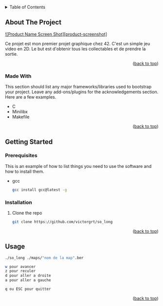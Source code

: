 <a name="readme-top"></a>
<details>
  <summary>Table of Contents</summary>
  <ol>
    <li>
      <a href="#about-the-project">About The Project</a>
      <ul>
        <li><a href="#built-with">Built With</a></li>
      </ul>
    </li>
    <li>
      <a href="#getting-started">Getting Started</a>
      <ul>
        <li><a href="#prerequisites">Prerequisites</a></li>
        <li><a href="#installation">Installation</a></li>
      </ul>
    </li>
    <li><a href="#usage">Usage</a></li>
  </ol>
</details>



<!-- ABOUT THE PROJECT -->
## About The Project

[![Product Name Screen Shot][product-screenshot]](https://example.com)

Ce projet est mon premier projet graphique chez 42. C'est un simple jeu video en 2D. Le but est d'obtenir tous les collectables et de prendre la sortie.

<p align="right">(<a href="#readme-top">back to top</a>)</p>



### Made With

This section should list any major frameworks/libraries used to bootstrap your project. Leave any add-ons/plugins for the acknowledgements section. Here are a few examples.

* C
* Minilibx
* Makefile

<p align="right">(<a href="#readme-top">back to top</a>)</p>



<!-- GETTING STARTED -->
## Getting Started

### Prerequisites

This is an example of how to list things you need to use the software and how to install them.
* gcc
  ```sh
  gcc install gcc@latest -g
  ```

### Installation

1. Clone the repo
   ```sh
   git clone https://github.com/victorgrt/so_long
   ```

<p align="right">(<a href="#readme-top">back to top</a>)</p>

<!-- USAGE EXAMPLES -->
## Usage

```sh
./so_long ./maps/"nom de la map".ber
```
```sh
w pour avancer
z pour reculer
d pour aller a droite
a pour aller a gauche

q ou ESC pour quitter
```
<p align="right">(<a href="#readme-top">back to top</a>)</p>
